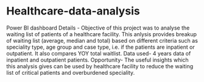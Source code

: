 # Healthcare-data-analysis
Power BI dashboard
Details - Objective of this project was to analyse the waiting list of patients of a healthcare facility. This anlysis provides breakup of waiting list (average, median and total) based on different criteria such as speciality type, age group and case type, i.e. if the patients are inpatient or outpatient. It also compares YOY total waitlist.
Data used- 4 years data of inpatient and outpatient patients.
Opportunity- The useful insights which this analysis gives can be used by healthcare facility to reduce the waiting list of critical patients and overburdened speciality.
